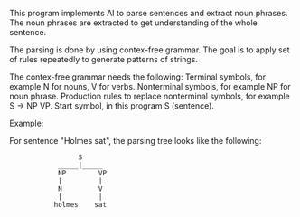 This program implements AI to parse sentences and extract noun phrases.
The noun phrases are extracted to get understanding of the whole sentence. 

The parsing is done by using contex-free grammar. The goal is to apply set of rules
repeatedly to generate patterns of strings.

The contex-free grammar needs the following:
Terminal symbols, for example N for nouns, V for verbs.
Nonterminal symbols, for example NP for noun phrase. 
Production rules to replace nonterminal symbols, for example S -> NP VP.
Start symbol, in this program S (sentence).

Example:

For sentence "Holmes sat", the parsing tree looks like the following:

                     S     
                _____|_____ 
                NP        VP
                |         |  
                N         V 
                |         |  
               holmes    sat

